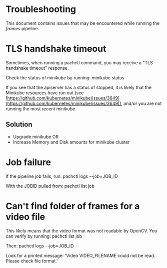 # Troubleshooting
This document contains issues that may be encountered while running the *frames* pipeline.

# TLS handshake timeout
Sometimes, when running a pachctl command, you may receive a "TLS handshake timeout" response.

Check the status of minikube by running:
    minikube status

If you see that the apiserver has a status of stopped, it is likely that the Minikube resources have run out (see [https://github.com/kubernetes/minikube/issues/3649](https://github.com/kubernetes/minikube/issues/3649)), and/or you are not running the most recent minikube

## Solution
- Upgrade minikube OR
- Increase Memory and Disk amounts for minikube cluster

# Job failure
If the pipeline job fails, run:
    pachctl logs --job=JOB_ID

With the JOBID pulled from:
    pachctl list job

# Can't find folder of frames for a video file
This likely means that the video format was not readable by OpenCV. You can verify by running:
    pachctl list job

Then:
    pachctl logs --job=JOB_ID

Look for a printed message: 'Video VIDEO_FILENAME could not be read. Please check file format.'
